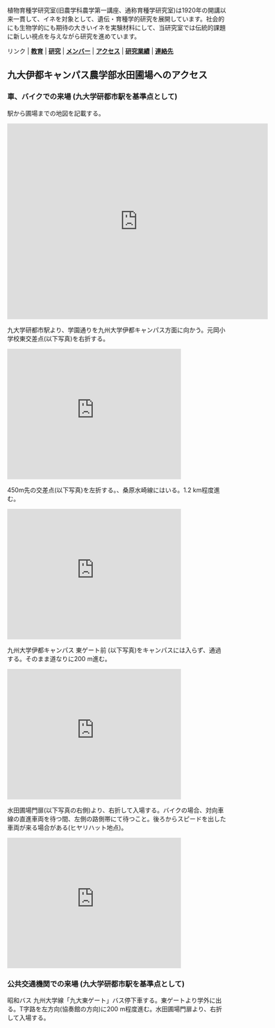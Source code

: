 植物育種学研究室(旧農学科農学第一講座、通称育種学研究室)は1920年の開講以来一貫して、イネを対象として、遺伝・育種学的研究を展開しています。社会的にも生物学的にも期待の大きいイネを実験材料にして、当研究室では伝統的課題に新しい視点を与えながら研究を進めています。

リンク | **[教育](index.md)** | **[研究](index.md)** | **[メンバー](members.md)** | **[アクセス](access.md)** | **[研究業績](publication.md)** | **[連絡先](access.md)**

## 九大伊都キャンパス農学部水田圃場へのアクセス

### 車、バイクでの来場 (九大学研都市駅を基準点として)
駅から圃場までの地図を記載する。
<iframe src="https://www.google.com/maps/embed?pb=!1m26!1m12!1m3!1d16879.868412219195!2d130.23211198728018!3d33.59168333019263!2m3!1f0!2f0!3f0!3m2!1i1024!2i768!4f13.1!4m11!3e0!4m5!1s0x3541eb986776eb43%3A0x3f1cd437118856dc!2z5Lmd5aSn5a2m56CU6YO95biC6aeF44CB44CSODE5LTAzNzkg56aP5bKh55yM56aP5bKh5biC6KW_5Yy65YyX5Y6f77yR5LiB55uu77yR!3m2!1d33.578156!2d130.25975929999998!4m3!3m2!1d33.6026954!2d130.2306889!5e1!3m2!1sja!2sjp!4v1690103261187!5m2!1sja!2sjp" width="600" height="450" style="border:0;" allowfullscreen="" loading="lazy" referrerpolicy="no-referrer-when-downgrade"></iframe>

九大学研都市駅より、学園通りを九州大学伊都キャンパス方面に向かう。元岡小学校東交差点(以下写真)を右折する。
<iframe src="https://www.google.com/maps/embed?pb=!4v1690103939751!6m8!1m7!1scw4y4GwmOEFrJw1_rBzlJg!2m2!1d33.58886368006306!2d130.2402985903837!3f290.0282567431459!4f1.5155377408002693!5f0.7820865974627469" width="400" height="300" style="border:0;" allowfullscreen="" loading="lazy" referrerpolicy="no-referrer-when-downgrade"></iframe>

450m先の交差点(以下写真)を左折する。、桑原水崎線にはいる。1.2 km程度進む。
<iframe src="https://www.google.com/maps/embed?pb=!4v1690104042933!6m8!1m7!1sbLugjERt_4kKuQA_TM0eqA!2m2!1d33.59293934383068!2d130.2408265678186!3f2.9112853980815316!4f-6.419538772596823!5f0.7820865974627469" width="400" height="300" style="border:0;" allowfullscreen="" loading="lazy" referrerpolicy="no-referrer-when-downgrade"></iframe>

九州大学伊都キャンパス 東ゲート前 (以下写真)をキャンパスには入らず、通過する。そのまま道なりに200 m進む。
<iframe src="https://www.google.com/maps/embed?pb=!4v1690104264675!6m8!1m7!1s_0m57q8FW0UGBshFuOsa9A!2m2!1d33.60050260455893!2d130.2317523457377!3f352.9811694413347!4f-7.035725567469925!5f0.7820865974627469" width="400" height="300" style="border:0;" allowfullscreen="" loading="lazy" referrerpolicy="no-referrer-when-downgrade"></iframe>

水田圃場門扉(以下写真の右側)より、右折して入場する。バイクの場合、対向車線の直進車両を待つ間、左側の路側帯にて待つこと。後ろからスピードを出した車両が来る場合がある(ヒヤリハット地点)。
<iframe src="https://www.google.com/maps/embed?pb=!4v1690104484203!6m8!1m7!1s3jdYj84mbbcdGXIiuELmUA!2m2!1d33.60252265350155!2d130.23070971893!3f334.5323364219627!4f-2.6859264954630646!5f0.7820865974627469" width="400" height="300" style="border:0;" allowfullscreen="" loading="lazy" referrerpolicy="no-referrer-when-downgrade"></iframe>


### 公共交通機関での来場 (九大学研都市駅を基準点として)
昭和バス 九州大学線「九大東ゲート」バス停下車する。東ゲートより学外に出る。T字路を左方向(協奏館の方向)に200 m程度進む。水田圃場門扉より、右折して入場する。



